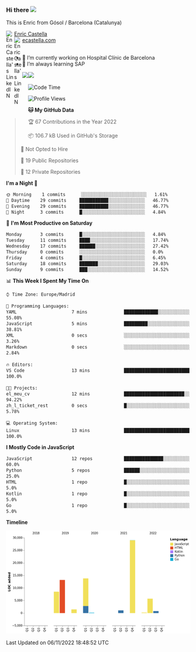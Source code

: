 ### Hi there <img src="https://media.giphy.com/media/hvRJCLFzcasrR4ia7z/giphy.gif" width="25px">

This is Enric from Gósol / Barcelona (Catalunya) 

<a href="https://www.linkedin.com/in/enric-castella/">
  <img align="left" alt="Enric Castella's LinkedIN" width="22px" src="https://raw.githubusercontent.com/peterthehan/peterthehan/master/assets/linkedin.svg" />
  Enric Castella
</a><br>

<a href="https://www.linkedin.com/in/enric-castella/">
  <img align="left" alt="Enric Castella's LinkedIN" width="22px" src="https://cdn-icons-png.flaticon.com/128/2034/2034607.png" />
  ecastella.com
</a><br><br>

- 🔭 I’m currently working on Hospital Clínic de Barcelona
- 🌱 I’m always learning SAP

<img align="left" height="170" src="https://github-readme-stats.vercel.app/api/top-langs/?username=enric11&layout=compact">

<img height="170" src="https://github-readme-stats.vercel.app/api?username=enric11&count_private=true&show_icons=true">

<!--START_SECTION:waka-->
![Code Time](http://img.shields.io/badge/Code%20Time-98%20hrs%2034%20mins-blue)

![Profile Views](http://img.shields.io/badge/Profile%20Views-1-blue)

**🐱 My GitHub Data** 

> 🏆 67 Contributions in the Year 2022
 > 
> 📦 106.7 kB Used in GitHub's Storage 
 > 
> 🚫 Not Opted to Hire
 > 
> 📜 19 Public Repositories 
 > 
> 🔑 12 Private Repositories  
 > 
**I'm a Night 🦉** 

```text
🌞 Morning    1 commits      ░░░░░░░░░░░░░░░░░░░░░░░░░   1.61% 
🌆 Daytime    29 commits     ███████████░░░░░░░░░░░░░░   46.77% 
🌃 Evening    29 commits     ███████████░░░░░░░░░░░░░░   46.77% 
🌙 Night      3 commits      █░░░░░░░░░░░░░░░░░░░░░░░░   4.84%

```
📅 **I'm Most Productive on Saturday** 

```text
Monday       3 commits      █░░░░░░░░░░░░░░░░░░░░░░░░   4.84% 
Tuesday      11 commits     ████░░░░░░░░░░░░░░░░░░░░░   17.74% 
Wednesday    17 commits     ██████░░░░░░░░░░░░░░░░░░░   27.42% 
Thursday     0 commits      ░░░░░░░░░░░░░░░░░░░░░░░░░   0.0% 
Friday       4 commits      █░░░░░░░░░░░░░░░░░░░░░░░░   6.45% 
Saturday     18 commits     ███████░░░░░░░░░░░░░░░░░░   29.03% 
Sunday       9 commits      ███░░░░░░░░░░░░░░░░░░░░░░   14.52%

```


📊 **This Week I Spent My Time On** 

```text
⌚︎ Time Zone: Europe/Madrid

💬 Programming Languages: 
YAML                     7 mins              █████████████░░░░░░░░░░░░   55.08% 
JavaScript               5 mins              █████████░░░░░░░░░░░░░░░░   38.81% 
XML                      0 secs              ░░░░░░░░░░░░░░░░░░░░░░░░░   3.26% 
Markdown                 0 secs              ░░░░░░░░░░░░░░░░░░░░░░░░░   2.84%

🔥 Editors: 
VS Code                  13 mins             █████████████████████████   100.0%

🐱‍💻 Projects: 
el_meu_cv                12 mins             ███████████████████████░░   94.22% 
zh_l_ticket_rest         0 secs              █░░░░░░░░░░░░░░░░░░░░░░░░   5.78%

💻 Operating System: 
Linux                    13 mins             █████████████████████████   100.0%

```

**I Mostly Code in JavaScript** 

```text
JavaScript               12 repos            ███████████████░░░░░░░░░░   60.0% 
Python                   5 repos             ██████░░░░░░░░░░░░░░░░░░░   25.0% 
HTML                     1 repo              █░░░░░░░░░░░░░░░░░░░░░░░░   5.0% 
Kotlin                   1 repo              █░░░░░░░░░░░░░░░░░░░░░░░░   5.0% 
Go                       1 repo              █░░░░░░░░░░░░░░░░░░░░░░░░   5.0%

```


**Timeline**

![Chart not found](https://raw.githubusercontent.com/enric11/enric11/main/charts/bar_graph.png) 


 Last Updated on 06/11/2022 18:48:52 UTC
<!--END_SECTION:waka-->

<!-- ![](https://visitor-badge.glitch.me/badge?page_id=enric11.enric11) -->
